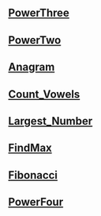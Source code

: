 ## [PowerThree](https://namastedev.com/practice/power-of-three)

## [PowerTwo](https://namastedev.com/practice/power-of-two)

## [Anagram](https://namastedev.com/practice/anagram-checker)

## [Count_Vowels](https://namastedev.com/practice/count-vowels)

## [Largest_Number](https://namastedev.com/practice/largest-number-formed)

## [FindMax](https://namastedev.com/practice/findmaxnumber)


## [Fibonacci](https://namastedev.com/practice/fibonacci-series)

## [PowerFour](https://namastedev.com/practice/power-of-four)
